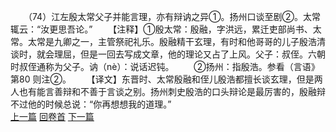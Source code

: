 　　（74）江左殷太常父子并能言理，亦有辩讷之异①。扬州口谈至剧②。太常辄云：“汝更思吾论。”
　　【注释】①殷太常：殷融，字洪远，累迁吏部尚书、太常。太常是九卿之一，主管祭祀礼乐。殷融精干玄理，有时和他哥哥的儿子殷浩清谈时，就会理屈，但是一回去写成文章，他的理论又占了上风。父子：叔侄。六朝时叔侄通称为父子。讷（nè）：说话迟钝。
　　②扬州：指殷浩。参看（言语》第80 则注②。
　　【译文】东晋时、太常殷融和侄儿殷浩都擅长谈玄理，但是两人也有能言善辩和不善于言谈之别。扬州刺史殷浩的口头辩论是最厉害的，殷融辩不过他的时候总说：“你再想想我的道理。”
<br>[上一篇](04_073) [回卷首](04_000) [下一篇](04_075)

